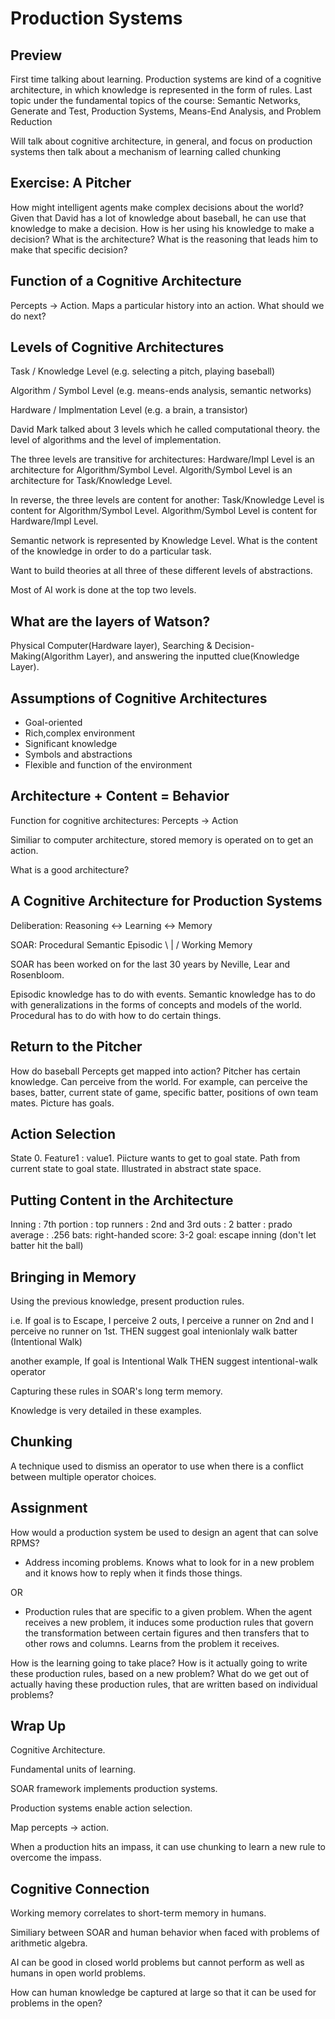 # Production Systems

## Preview

First time talking about learning.
Production systems are kind of a cognitive architecture, in which knowledge is represented in the form of rules.
Last topic under the fundamental topics of the course:  Semantic Networks, Generate and Test, Production Systems, Means-End Analysis, and Problem Reduction

Will talk about cognitive architecture, in general, and focus on production systems then talk about a mechanism of learning called chunking

## Exercise: A Pitcher

How might intelligent agents make complex decisions about the world?
Given that David has a lot of knowledge about baseball, he can use that knowledge to make a decision.
How is her using his knowledge to make a decision?  What is the architecture?  What is the reasoning that leads him to make that specific decision?

## Function of a Cognitive Architecture

Percepts -> Action.  Maps a particular history into an action.  What should we do next?

## Levels of Cognitive Architectures

Task / Knowledge Level (e.g. selecting a pitch, playing baseball)

Algorithm / Symbol Level (e.g. means-ends analysis, semantic networks)

Hardware / Implmentation Level (e.g. a brain, a transistor)

David Mark talked about 3 levels which he called computational theory. the level of algorithms and the level of implementation.

The three levels are transitive for architectures:  Hardware/Impl Level is an architecture for Algorithm/Symbol Level.  Algorith/Symbol Level is an architecture for Task/Knowledge Level.

In reverse, the three levels are content for another:  Task/Knowledge Level is content for Algorithm/Symbol Level.  Algorithm/Symbol Level is content for Hardware/Impl Level.

Semantic network is represented by Knowledge Level.  What is the content of the knowledge in order to do a particular task.

Want to build theories at all three of these different levels of abstractions.

Most of AI work is done at the top two levels.

## What are the layers of Watson?

Physical Computer(Hardware layer), Searching & Decision-Making(Algorithm Layer), and answering the inputted clue(Knowledge Layer).

## Assumptions of Cognitive Architectures

* Goal-oriented
* Rich,complex environment
* Significant knowledge
* Symbols and abstractions
* Flexible and function of the environment

## Architecture + Content = Behavior

Function for cognitive architectures:  Percepts -> Action

Similiar to computer architecture, stored memory is operated on to get an action.

What is a good architecture?

## A Cognitive Architecture for Production Systems

Deliberation:  Reasoning <-> Learning <-> Memory

SOAR:  Procedural Semantic Episodic
             \       |      /
             Working Memory

SOAR has been worked on for the last 30 years by Neville, Lear and Rosenbloom.

Episodic knowledge has to do with events.
Semantic knowledge has to do with generalizations in the forms of concepts and models of the world.
Procedural has to do with how to do certain things.

## Return to the Pitcher

How do baseball Percepts get mapped into action?
Pitcher has certain knowledge.  Can perceive from the world.  For example, can perceive the bases, batter, current state of game, specific batter, positions of own team mates.  Picture has goals.

## Action Selection

State 0.  Feature1 : value1.  Piicture wants to get to goal state.  Path from current state to goal state.  Illustrated in abstract state space.

## Putting Content in the Architecture

Inning : 7th
portion : top
runners : 2nd and 3rd
outs : 2
batter : prado
average : .256
bats: right-handed
score: 3-2
goal: escape inning (don't let batter hit the ball)

## Bringing in Memory

Using the previous knowledge, present production rules.

i.e. If goal is to Escape, I perceive 2 outs, I perceive a runner on 2nd and I perceive no runner on 1st. THEN suggest goal intenionlaly walk batter (Intentional Walk)

another example, If goal is Intentional Walk THEN suggest intentional-walk operator

Capturing these rules in SOAR's long term memory.

Knowledge is very detailed in these examples.

## Chunking

A technique used to dismiss an operator to use when there is a conflict between multiple operator choices.

## Assignment

How would a production system be used to design an agent that can solve RPMS?
* Address incoming problems.  Knows what to look for in a new problem and it knows how to reply when it finds those things.

OR

* Production rules that are specific to a given problem.  When the agent receives a new problem, it induces some production rules that govern the transformation between certain figures and then transfers that to other rows and columns.  Learns from the problem it receives.

How is the learning going to take place?
How is it actually going to write these production rules, based on a new problem?
What do we get out of actually having these production rules, that are written based on individual problems?

## Wrap Up

Cognitive Architecture.

Fundamental units of learning.

SOAR framework implements production systems.

Production systems enable action selection.

Map percepts -> action.

When a production hits an impass, it can use chunking to learn a new rule to overcome the impass.

## Cognitive Connection

Working memory correlates to short-term memory in humans.

Similiary between SOAR and human behavior when faced with problems of arithmetic algebra.

AI can be good in closed world problems but cannot perform as well as humans in open world problems.

How can human knowledge be captured at large so that it can be used for problems in the open?

